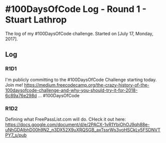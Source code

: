 # #100DaysOfCode Log - Round 1 - Stuart Lathrop

The log of my #100DaysOfCode challenge. Started on [July 17, Monday, 2017].

## Log

### R1D1 
I'm publicly committing to the #100DaysOfCode Challenge starting today. Join me! https://medium.freecodecamp.org/the-crazy-history-of-the-100daysofcode-challenge-and-why-you-should-try-it-for-2018-6c89a76e298d … #100DaysOfCode

### R1D2
Defining what FreePassList.com will do. CHeck it out here: https://docs.google.com/document/d/e/2PACX-1vR1YbiOhOJ9qh88e-uNhGDAlbhD00h9N2_n3DX52X9uXRQSGB_axTssrWs3voHSCkLy5FSDNVTPY7_s/pub
